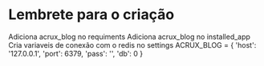# Lembrete para o criação

Adiciona acrux_blog no requiments
Adiciona acrux_blog no installed_app
Cria variaveis de conexão com o redis no settings
    ACRUX_BLOG = {
        'host': '127.0.0.1',
        'port': 6379,
        'pass': '',
        'db': 0
    }